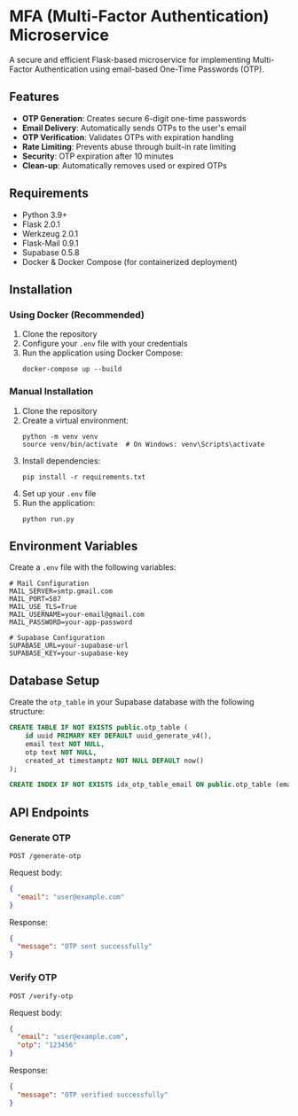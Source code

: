 # MFA (Multi-Factor Authentication) Microservice

A secure and efficient Flask-based microservice for implementing Multi-Factor Authentication using email-based One-Time Passwords (OTP).

## Features

- **OTP Generation**: Creates secure 6-digit one-time passwords
- **Email Delivery**: Automatically sends OTPs to the user's email
- **OTP Verification**: Validates OTPs with expiration handling
- **Rate Limiting**: Prevents abuse through built-in rate limiting
- **Security**: OTP expiration after 10 minutes
- **Clean-up**: Automatically removes used or expired OTPs

## Requirements

- Python 3.9+
- Flask 2.0.1
- Werkzeug 2.0.1
- Flask-Mail 0.9.1
- Supabase 0.5.8
- Docker & Docker Compose (for containerized deployment)

## Installation

### Using Docker (Recommended)

1. Clone the repository
2. Configure your `.env` file with your credentials
3. Run the application using Docker Compose:
   ```
   docker-compose up --build
   ```

### Manual Installation

1. Clone the repository
2. Create a virtual environment:
   ```
   python -m venv venv
   source venv/bin/activate  # On Windows: venv\Scripts\activate
   ```
3. Install dependencies:
   ```
   pip install -r requirements.txt
   ```
4. Set up your `.env` file
5. Run the application:
   ```
   python run.py
   ```

## Environment Variables

Create a `.env` file with the following variables:

```
# Mail Configuration
MAIL_SERVER=smtp.gmail.com
MAIL_PORT=587
MAIL_USE_TLS=True
MAIL_USERNAME=your-email@gmail.com
MAIL_PASSWORD=your-app-password

# Supabase Configuration
SUPABASE_URL=your-supabase-url
SUPABASE_KEY=your-supabase-key
```

## Database Setup

Create the `otp_table` in your Supabase database with the following structure:

```sql
CREATE TABLE IF NOT EXISTS public.otp_table (
    id uuid PRIMARY KEY DEFAULT uuid_generate_v4(),
    email text NOT NULL,
    otp text NOT NULL,
    created_at timestamptz NOT NULL DEFAULT now()
);

CREATE INDEX IF NOT EXISTS idx_otp_table_email ON public.otp_table (email);
```

## API Endpoints

### Generate OTP

```
POST /generate-otp
```

Request body:
```json
{
  "email": "user@example.com"
}
```

Response:
```json
{
  "message": "OTP sent successfully"
}
```

### Verify OTP

```
POST /verify-otp
```

Request body:
```json
{
  "email": "user@example.com",
  "otp": "123456"
}
```

Response:
```json
{
  "message": "OTP verified successfully"
}
```

